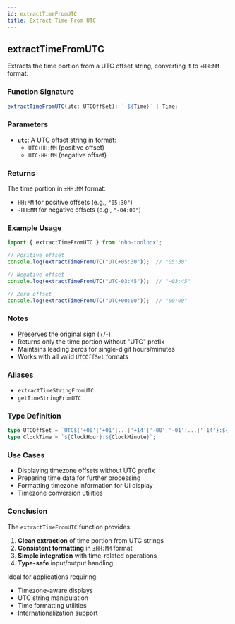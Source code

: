 ```yaml
---
id: extractTimeFromUTC  
title: Extract Time From UTC  
---
```


## extractTimeFromUTC

Extracts the time portion from a UTC offset string, converting it to `±HH:MM` format.

### Function Signature

```typescript
extractTimeFromUTC(utc: UTCOffSet): `-${Time}` | Time;
```

### Parameters

- **`utc`**: A UTC offset string in format:
  - `UTC+HH:MM` (positive offset)
  - `UTC-HH:MM` (negative offset)

### Returns

The time portion in `±HH:MM` format:

- `HH:MM` for positive offsets (e.g., `"05:30"`)
- `-HH:MM` for negative offsets (e.g., `"-04:00"`)

### Example Usage

```typescript
import { extractTimeFromUTC } from 'nhb-toolbox';

// Positive offset
console.log(extractTimeFromUTC("UTC+05:30"));  // "05:30"

// Negative offset
console.log(extractTimeFromUTC("UTC-03:45"));  // "-03:45"

// Zero offset
console.log(extractTimeFromUTC("UTC+00:00"));  // "00:00"
```

### Notes

- Preserves the original sign (+/-)
- Returns only the time portion without "UTC" prefix
- Maintains leading zeros for single-digit hours/minutes
- Works with all valid `UTCOffSet` formats

### Aliases

- `extractTimeStringFromUTC`
- `getTimeStringFromUTC`

### Type Definition

```typescript
type UTCOffSet = `UTC${'+00'|'+01'|...|'+14'|'-00'|'-01'|...|'-14'}:${'00'|'15'|'30'|'45'}`;
type ClockTime = `${ClockHour}:${ClockMinute}`;
```

### Use Cases

- Displaying timezone offsets without UTC prefix
- Preparing time data for further processing
- Formatting timezone information for UI display
- Timezone conversion utilities

### Conclusion

The `extractTimeFromUTC` function provides:

1. **Clean extraction** of time portion from UTC strings
2. **Consistent formatting** in `±HH:MM` format
3. **Simple integration** with time-related operations
4. **Type-safe** input/output handling

Ideal for applications requiring:

- Timezone-aware displays
- UTC string manipulation
- Time formatting utilities
- Internationalization support

